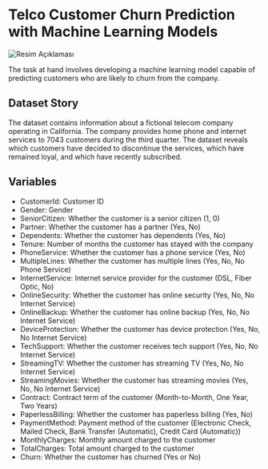 # Telco Customer Churn Prediction with Machine Learning Models 

![Resim Açıklaması](https://www.retently.com/wp-content/uploads/2015/11/3causes_of_churn@2x-01.png)

The task at hand involves developing a machine learning model capable of predicting customers who are likely to churn from the company.

## Dataset Story

The dataset contains information about a fictional telecom company operating in California. The company provides home phone and internet services to 7043 customers during the third quarter. The dataset reveals which customers have decided to discontinue the services, which have remained loyal, and which have recently subscribed.

## Variables
- CustomerId: Customer ID
- Gender: Gender
- SeniorCitizen: Whether the customer is a senior citizen (1, 0)
- Partner: Whether the customer has a partner (Yes, No)
- Dependents: Whether the customer has dependents (Yes, No)
- Tenure: Number of months the customer has stayed with the company
- PhoneService: Whether the customer has a phone service (Yes, No)
- MultipleLines: Whether the customer has multiple lines (Yes, No, No Phone Service)
- InternetService: Internet service provider for the customer (DSL, Fiber Optic, No)
- OnlineSecurity: Whether the customer has online security (Yes, No, No Internet Service)
- OnlineBackup: Whether the customer has online backup (Yes, No, No Internet Service)
- DeviceProtection: Whether the customer has device protection (Yes, No, No Internet Service)
- TechSupport: Whether the customer receives tech support (Yes, No, No Internet Service)
- StreamingTV: Whether the customer has streaming TV (Yes, No, No Internet Service)
- StreamingMovies: Whether the customer has streaming movies (Yes, No, No Internet Service)
- Contract: Contract term of the customer (Month-to-Month, One Year, Two Years)
- PaperlessBilling: Whether the customer has paperless billing (Yes, No)
- PaymentMethod: Payment method of the customer (Electronic Check, Mailed Check, Bank Transfer (Automatic), Credit Card (Automatic))
- MonthlyCharges: Monthly amount charged to the customer
- TotalCharges: Total amount charged to the customer
- Churn: Whether the customer has churned (Yes or No)
